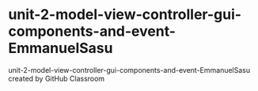 # unit-2-model-view-controller-gui-components-and-event-EmmanuelSasu
unit-2-model-view-controller-gui-components-and-event-EmmanuelSasu created by GitHub Classroom
